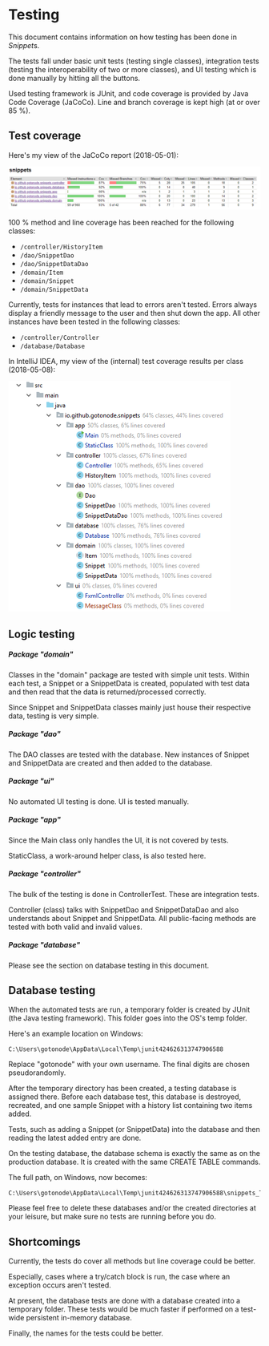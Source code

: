 # Testing

This document contains information on how testing has been done in *Snippet*s.

The tests fall under basic unit tests (testing single classes), integration tests (testing the interoperability of two or more classes), and UI testing which is done manually by hitting all the buttons.

Used testing framework is JUnit, and code coverage is provided by Java Code Coverage (JaCoCo). Line and branch coverage is kept high (at or over 85 %).

## Test coverage

Here's my view of the JaCoCo report (2018-05-01):

![Coverage](https://github.com/gotonode/snippets/blob/master/docs/images/coverage_01.png)

100 % method and line coverage has been reached for the following classes:
- `/controller/HistoryItem`
- `/dao/SnippetDao`
- `/dao/SnippetDataDao`
- `/domain/Item`
- `/domain/Snippet`
- `/domain/SnippetData`

Currently, tests for instances that lead to errors aren't tested. Errors always display a friendly message to the user and then shut down the app. All other instances have been tested in the following classes:
- `/controller/Controller`
- `/database/Database`

In IntelliJ IDEA, my view of the (internal) test coverage results per class (2018-05-08):

![Coverage](https://github.com/gotonode/snippets/blob/master/docs/images/coverage_02.png)

## Logic testing

##### Package "domain"

Classes in the "domain" package are tested with simple unit tests. Within each test, a Snippet or a SnippetData is created, populated with test data and then read that the data is returned/processed correctly.

Since Snippet and SnippetData classes mainly just house their respective data, testing is very simple.

##### Package "dao"

The DAO classes are tested with the database. New instances of Snippet and SnippetData are created and then added to the database.

##### Package "ui"

No automated UI testing is done. UI is tested manually.

##### Package "app"

Since the Main class only handles the UI, it is not covered by tests.

StaticClass, a work-around helper class, is also tested here.

##### Package "controller"

The bulk of the testing is done in ControllerTest. These are integration tests.

Controller (class) talks with SnippetDao and SnippetDataDao and also understands about Snippet and SnippetData. All public-facing methods are tested with both valid and invalid values.

##### Package "database"

Please see the section on database testing in this document.

## Database testing

When the automated tests are run, a temporary folder is created by JUnit (the Java testing framework). This folder goes into the OS's temp folder.

Here's an example location on Windows:

```text
C:\Users\gotonode\AppData\Local\Temp\junit424626313747906588
```

Replace "gotonode" with your own username. The final digits are chosen pseudorandomly.

After the temporary directory has been created, a testing database is assigned there. Before each database test, this database is destroyed, recreated, and one sample Snippet with a history list containing two items added.

Tests, such as adding a Snippet (or SnippetData) into the database and then reading the latest added entry are done.

On the testing database, the database schema is exactly the same as on the production database. It is created with the same CREATE TABLE commands.

The full path, on Windows, now becomes:

```text
C:\Users\gotonode\AppData\Local\Temp\junit424626313747906588\snippets_TEST.db
```

Please feel free to delete these databases and/or the created directories at your leisure, but make sure no tests are running before you do.

## Shortcomings

Currently, the tests do cover all methods but line coverage could be better.

Especially, cases where a try/catch block is run, the case where an exception occurs aren't tested.

At present, the database tests are done with a database created into a temporary folder. These tests would be much faster if performed on a test-wide persistent in-memory database.

Finally, the names for the tests could be better.
